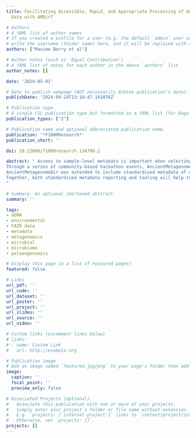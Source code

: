 ```yaml
---
title: Facilitating Accessible, Rapid, and Appropriate Processing of Ancient Metagenomic
  Data with AMDirT

# Authors
# A YAML list of author names
# If you created a profile for a user (e.g. the default `admin` user at `content/authors/admin/`), 
# write the username (folder name) here, and it will be replaced with their full name and linked to their profile.
authors: ["Maxime Borry et al"]

# Author notes (such as 'Equal Contribution')
# A YAML list of notes for each author in the above `authors` list
author_notes: []

date: '2024-05-01'

# Date to publish webpage (NOT necessarily Bibtex publication's date).
publishDate: '2024-09-24T13:10:47.141076Z'

# Publication type.
# A single CSL publication type but formatted as a YAML list (for Hugo requirements).
publication_types: ["2"]

# Publication name and optional abbreviated publication name.
publication: '*F1000Research*'
publication_short: ''

doi: 10.12688/f1000research.134798.2

abstract: " Access to sample-level metadata is important when selecting public metagenomic sequencing datasets for reuse in new biological analyses. The Standards, Precautions, and Advances in Ancient Metagenomics community (SPAAM, https://spaam-community.org) has previously published AncientMetagenomeDir, a collection of curated and standardised sample metadata tables for metagenomic and microbial genome datasets generated from ancient samples. However, while sample-level information is useful for identifying relevant samples for inclusion in new projects, Next Generation Sequencing (NGS) library construction and sequencing metadata are also essential for appropriately reprocessing ancient metagenomic data. Currently, recovering information for downloading and preparing such data is difficult when laboratory and bioinformatic metadata is heterogeneously recorded in prose-based publications.
Through a series of community-based hackathon events, AncientMetagenomeDir was updated to provide standardised library-level metadata of existing and new ancient metagenomic samples. In tandem, the companion tool 'AMDirT' was developed to facilitate rapid data filtering and downloading of ancient metagenomic data, as well as improving automated metadata curation and validation for AncientMetagenomeDir.
AncientMetagenomeDir was extended to include standardised metadata of over 6000 ancient metagenomic libraries. The companion tool 'AMDirT' provides both graphical- and command-line interface based access to such metadata for users from a wide range of computational backgrounds. We also report on errors with metadata reporting that appear to commonly occur during data upload and provide suggestions on how to improve the quality of data sharing by the community.
Together, both standardised metadata reporting and tooling will help towards easier incorporation and reuse of public ancient metagenomic datasets into future analyses.
"

# Summary. An optional shortened abstract.
summary: ''

tags:
- aDNA
- environmental
- FAIR data
- metadata
- metagenomics
- microbial
- microbiome
- palaeogenomics

# Display this page in a list of Featured pages?
featured: false

# Links
url_pdf: ''
url_code: ''
url_dataset: ''
url_poster: ''
url_project: ''
url_slides: ''
url_source: ''
url_video: ''

# Custom links (uncomment lines below)
# links:
# - name: Custom Link
#   url: http://example.org

# Publication image
# Add an image named `featured.jpg/png` to your page's folder then add a caption below.
image:
  caption: ''
  focal_point: ''
  preview_only: false

# Associated Projects (optional).
#   Associate this publication with one or more of your projects.
#   Simply enter your project's folder or file name without extension.
#   E.g. `projects: ['internal-project']` links to `content/project/internal-project/index.md`.
#   Otherwise, set `projects: []`.
projects: []
---
```

